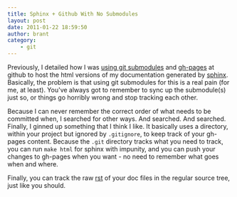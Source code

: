 ```yaml
---
title: Sphinx + Github With No Submodules
layout: post
date: 2011-01-22 18:59:50
author: brant
category:
    - git
---
```


Previously, I detailed how I was [using git submodules][1] and [gh-pages][2] at github to host the html versions of my documentation generated by [sphinx][3].  Basically, the problem is that using git submodules for this is a real pain (for me, at least).  You've always got to remember to sync up the submodule(s) just so, or things go horribly wrong and stop tracking each other.

Because I can never remember the correct order of what needs to be committed when, I searched for other ways.  And searched.  And searched.  Finally, I ginned up something that I think I like.  It basically uses a directory, within your project but ignored by `.gitignore`, to keep track of your gh-pages content.  Because the `.git` directory tracks what you need to track, you can run `make html` for sphinx with impunity, and you can push your changes to gh-pages when you want - no need to remember what goes when and where.

Finally, you can track the raw [rst][4] of your doc files in the regular source tree, just like you should.

<script src="https://gist.github.com/791759.js"> </script>

[1]: ../../../2010/02/10/sphinx-documentation-and-github.html
[2]: http://pages.github.com/
[3]: http://sphinx.pocoo.org/
[4]: http://docutils.sourceforge.net/rst.html